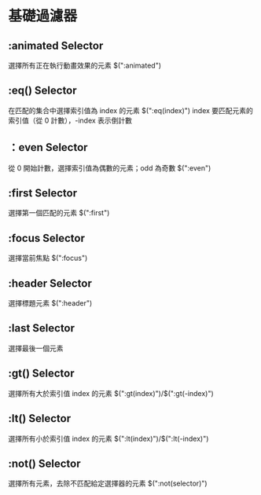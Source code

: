 # 基礎過濾器

## :animated Selector

選擇所有正在執行動畫效果的元素
\$(":animated")

## :eq() Selector

在匹配的集合中選擇索引值為 index 的元素
\$(":eq(index)")
index 要匹配元素的索引值（從 0 計數），-index 表示倒計數

## ：even Selector

從 0 開始計數，選擇索引值為偶數的元素；odd 為奇數
\$(":even")

## :first Selector

選擇第一個匹配的元素
\$(":first")

## :focus Selector

選擇當前焦點
\$(":focus")

## :header Selector

選擇標題元素
\$(":header")

## :last Selector

選擇最後一個元素

## :gt() Selector

選擇所有大於索引值 index 的元素
$(":gt(index)")/$(":gt(-index)")

## :lt() Selector

選擇所有小於索引值 index 的元素
$(":lt(index)")/$(":lt(-index)")

## :not() Selector

選擇所有元素，去除不匹配給定選擇器的元素
\$(":not(selector)")
